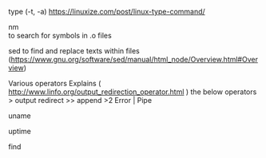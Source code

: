 type (-t, -a)
	https://linuxize.com/post/linux-type-command/

nm  
	to search for symbols in .o files

sed
	to find and replace texts within files (https://www.gnu.org/software/sed/manual/html_node/Overview.html#Overview)

Various operators
Explains ( http://www.linfo.org/output_redirection_operator.html ) the below operators 
	> output redirect
	>> append
	>2 Error
	| Pipe


uname

uptime

find

